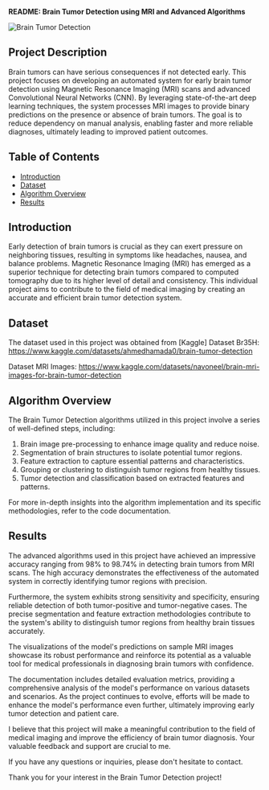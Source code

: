 **README: Brain Tumor Detection using MRI and Advanced Algorithms**

![Brain Tumor Detection]([https://yourimageurl.com/brain-tumor-image.jpg](https://biomedpharmajournal.org/wp-content/uploads/2018/09/Vol11No3_Bra_See_fig2.jpg))

## Project Description

Brain tumors can have serious consequences if not detected early. This project focuses on developing an automated system for early brain tumor detection using Magnetic Resonance Imaging (MRI) scans and advanced Convolutional Neural Networks (CNN). By leveraging state-of-the-art deep learning techniques, the system processes MRI images to provide binary predictions on the presence or absence of brain tumors. The goal is to reduce dependency on manual analysis, enabling faster and more reliable diagnoses, ultimately leading to improved patient outcomes.


## Table of Contents

- [Introduction](#introduction)
- [Dataset](#dataset)
- [Algorithm Overview](#algorithm-overview)
- [Results](#results)

## Introduction

Early detection of brain tumors is crucial as they can exert pressure on neighboring tissues, resulting in symptoms like headaches, nausea, and balance problems. Magnetic Resonance Imaging (MRI) has emerged as a superior technique for detecting brain tumors compared to computed tomography due to its higher level of detail and consistency. This individual project aims to contribute to the field of medical imaging by creating an accurate and efficient brain tumor detection system.

## Dataset

The dataset used in this project was obtained from [Kaggle]
Dataset Br35H: 
https://www.kaggle.com/datasets/ahmedhamada0/brain-tumor-detection

Dataset MRI Images:
https://www.kaggle.com/datasets/navoneel/brain-mri-images-for-brain-tumor-detection


## Algorithm Overview

The Brain Tumor Detection algorithms utilized in this project involve a series of well-defined steps, including:

1. Brain image pre-processing to enhance image quality and reduce noise.
2. Segmentation of brain structures to isolate potential tumor regions.
3. Feature extraction to capture essential patterns and characteristics.
4. Grouping or clustering to distinguish tumor regions from healthy tissues.
5. Tumor detection and classification based on extracted features and patterns.

For more in-depth insights into the algorithm implementation and its specific methodologies, refer to the code documentation.


## Results

The advanced algorithms used in this project have achieved an impressive accuracy ranging from 98% to 98.74% in detecting brain tumors from MRI scans. The high accuracy demonstrates the effectiveness of the automated system in correctly identifying tumor regions with precision.

Furthermore, the system exhibits strong sensitivity and specificity, ensuring reliable detection of both tumor-positive and tumor-negative cases. The precise segmentation and feature extraction methodologies contribute to the system's ability to distinguish tumor regions from healthy brain tissues accurately.

The visualizations of the model's predictions on sample MRI images showcase its robust performance and reinforce its potential as a valuable tool for medical professionals in diagnosing brain tumors with confidence.

The documentation includes detailed evaluation metrics, providing a comprehensive analysis of the model's performance on various datasets and scenarios. As the project continues to evolve, efforts will be made to enhance the model's performance even further, ultimately improving early tumor detection and patient care.




I believe that this project will make a meaningful contribution to the field of medical imaging and improve the efficiency of brain tumor diagnosis. Your valuable feedback and support are crucial to me.

If you have any questions or inquiries, please don't hesitate to contact.

Thank you for your interest in the Brain Tumor Detection project!
